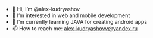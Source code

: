 - 👋 Hi, I’m @alex-kudryashov
- 👀 I’m interested in web and mobile development
- 🌱 I’m currently learning JAVA for creating android apps
- 📫 How to reach me: alex-kudryashovv@yandex.ru
